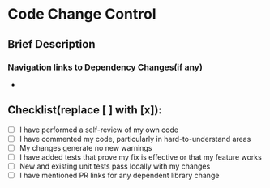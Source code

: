 # Code Change Control

## Brief Description



### Navigation links to Dependency Changes(if any)

* 



## Checklist(replace [ ] with [x]):

- [ ] I have performed a self-review of my own code
- [ ] I have commented my code, particularly in hard-to-understand areas
- [ ] My changes generate no new warnings
- [ ] I have added tests that prove my fix is effective or that my feature works
- [ ] New and existing unit tests pass locally with my changes
- [ ] I have mentioned PR links for any dependent library change 
